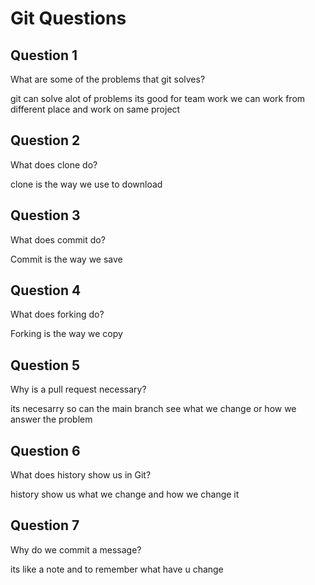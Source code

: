 # Git Questions

## Question 1

What are some of the problems that git solves?

<!-- Answer the question under this comment -->
git can solve alot of problems its good for team work we can work from different place and work on same project 

## Question 2

What does clone do?

<!-- Answer the question under this comment -->
clone is the way we use to download 

## Question 3

What does commit do?

<!-- Answer the question under this comment -->
Commit is the way we save 

## Question 4

What does forking do?

<!-- Answer the question under this comment -->
Forking is the way we copy 

## Question 5

Why is a pull request necessary?

<!-- Answer the question under this comment -->
its necesarry so can the main branch see what we change or how we answer the problem 

## Question 6

What does history show us in Git?

<!-- Answer the question under this comment -->
history show us what we change and how we change it 

## Question 7

Why do we commit a message?

<!-- Answer the question under this comment -->
its like a note and to remember what have u change 